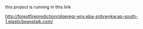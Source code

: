 this project is running in this link

 http://forestfirepredictionridgeregr-env.eba-srdywykw.ap-south-1.elasticbeanstalk.com/
